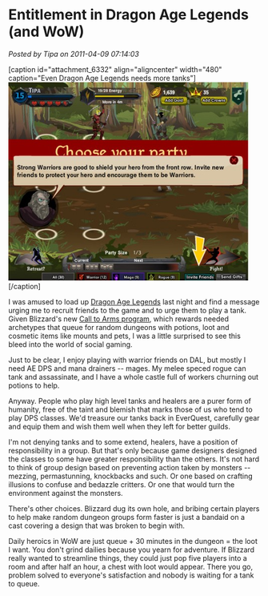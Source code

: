 # Entitlement in Dragon Age Legends (and WoW)

*Posted by Tipa on 2011-04-09 07:14:03*

[caption id="attachment\_6332" align="aligncenter" width="480" caption="Even Dragon Age Legends needs more tanks"][![](../../../uploads/2011/04/Fullscreen-capture-482011-110815-PM-480x396.jpg "Even Dragon Age Legends needs more tanks")](../../../uploads/2011/04/Fullscreen-capture-482011-110815-PM.jpg)[/caption]

I was amused to load up [Dragon Age Legends](http://apps.facebook.com/dragonagelegends/) last night and find a message urging me to recruit friends to the game and to urge them to play a tank. Given Blizzard's new [Call to Arms program](http://us.battle.net/wow/en/blog/2568337), which rewards needed archetypes that queue for random dungeons with potions, loot and cosmetic items like mounts and pets, I was a little surprised to see this bleed into the world of social gaming.

Just to be clear, I enjoy playing with warrior friends on DAL, but mostly I need AE DPS and mana drainers -- mages. My melee speced rogue can tank and assassinate, and I have a whole castle full of workers churning out potions to help.

Anyway. People who play high level tanks and healers are a purer form of humanity, free of the taint and blemish that marks those of us who tend to play DPS classes. We'd treasure our tanks back in EverQuest, carefully gear and equip them and wish them well when they left for better guilds.

I'm not denying tanks and to some extend, healers, have a position of responsibility in a group. But that's only because game designers designed the classes to some have greater responsibility than the others. It's not hard to think of group design based on preventing action taken by monsters -- mezzing, permastunning, knockbacks and such. Or one based on crafting illusions to confuse and bedazzle critters. Or one that would turn the environment against the monsters.

There's other choices. Blizzard dug its own hole, and bribing certain players to help make random dungeon groups form faster is just a bandaid on a cast covering a design that was broken to begin with.

Daily heroics in WoW are just queue + 30 minutes in the dungeon = the loot I want. You don't grind dailies because you yearn for adventure. If Blizzard really wanted to streamline things, they could just pop five players into a room and after half an hour, a chest with loot would appear. There you go, problem solved to everyone's satisfaction and nobody is waiting for a tank to queue.

